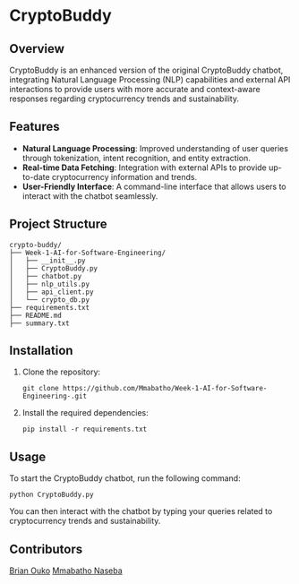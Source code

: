 # CryptoBuddy

## Overview
CryptoBuddy is an enhanced version of the original CryptoBuddy chatbot, integrating Natural Language Processing (NLP) capabilities and external API interactions to provide users with more accurate and context-aware responses regarding cryptocurrency trends and sustainability.

## Features
- **Natural Language Processing**: Improved understanding of user queries through tokenization, intent recognition, and entity extraction.
- **Real-time Data Fetching**: Integration with external APIs to provide up-to-date cryptocurrency information and trends.
- **User-Friendly Interface**: A command-line interface that allows users to interact with the chatbot seamlessly.

## Project Structure
```
crypto-buddy/
├── Week-1-AI-for-Software-Engineering/
│   ├── __init__.py
│   ├── CryptoBuddy.py
│   ├── chatbot.py
│   ├── nlp_utils.py
│   ├── api_client.py
│   └── crypto_db.py
├── requirements.txt
├── README.md
├── summary.txt
```

## Installation
1. Clone the repository:
   ```
   git clone https://github.com/Mmabatho/Week-1-AI-for-Software-Engineering-.git
   ```
2. Install the required dependencies:
   ```
   pip install -r requirements.txt
   ```

## Usage
To start the CryptoBuddy chatbot, run the following command:
```
python CryptoBuddy.py
```
You can then interact with the chatbot by typing your queries related to cryptocurrency trends and sustainability.


## Contributors
[Brian Ouko](https://github.com/WellBrian)
[Mmabatho Naseba](https://github.com/Mmabatho)
